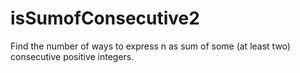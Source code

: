 # isSumofConsecutive2
Find the number of ways to express n as sum of some (at least two) consecutive positive integers.
